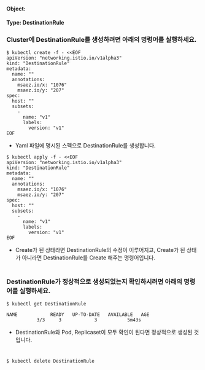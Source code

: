 
#### Object: 
#### Type: DestinationRule

### Cluster에  DestinationRule를 생성하려면 아래의 명령어를 실행하세요.

```
$ kubectl create -f - <<EOF 
apiVersion: "networking.istio.io/v1alpha3"
kind: "DestinationRule"
metadata: 
  name: ""
  annotations: 
    msaez.io/x: "1076"
    msaez.io/y: "207"
spec: 
  host: ""
  subsets: 
    - 
      name: "v1"
      labels: 
        version: "v1"
EOF
```
- Yaml 파일에 명시된 스펙으로  DestinationRule를 생성합니다.

```
$ kubectl apply -f - <<EOF 
apiVersion: "networking.istio.io/v1alpha3"
kind: "DestinationRule"
metadata: 
  name: ""
  annotations: 
    msaez.io/x: "1076"
    msaez.io/y: "207"
spec: 
  host: ""
  subsets: 
    - 
      name: "v1"
      labels: 
        version: "v1"
EOF
```
- Create가 된 상태라면  DestinationRule의 수정이 이루어지고, Create가 된 상태가 아니라면  DestinationRule를 Create 해주는 명령어입니다.  
#

###  DestinationRule가 정상적으로 생성되었는지 확인하시려면 아래의 명령어를 실행하세요.

```
$ kubectl get DestinationRule

NAME            READY   UP-TO-DATE   AVAILABLE   AGE
           3/3     3            3           5m43s

```
-  DestinationRule와 Pod, Replicaset이 모두 확인이 된다면 정상적으로 생성된 것입니다.
#

```
$ kubectl delete DestinationRule 
```
#
